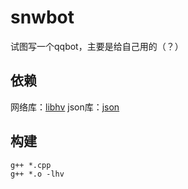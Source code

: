 # snwbot

试图写一个qqbot，主要是给自己用的（？）

## 依赖
网络库：[libhv](https://github.com/ithewei/libhv)
json库：[json](https://github.com/nlohmann/json)

## 构建
``` shell
g++ *.cpp
g++ *.o -lhv
```


